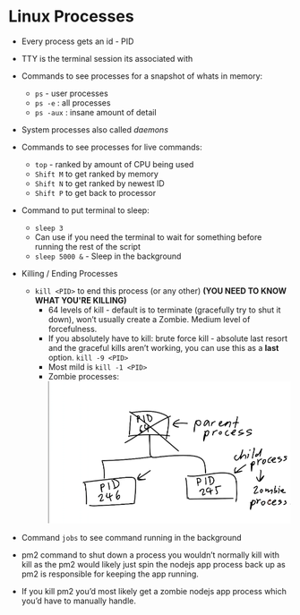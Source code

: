 # Linux Processes
- Every process gets an id - PID
- TTY is the terminal session its associated with
- Commands to see processes for a snapshot of whats in memory:
    - `ps` - user processes
    - `ps -e` : all processes
    - `ps -aux` : insane amount of detail

- System processes also called *daemons*
- Commands to see processes for live commands:
    - `top` - ranked by amount of CPU being used
    - `Shift M` to get ranked by memory
    - `Shift N` to get ranked by newest ID
    - `Shift P` to get back to processor

- Command to put terminal to sleep:
    - `sleep 3`
    - Can use if you need the terminal to wait for something before running the rest of the script
    - `sleep 5000 &` - Sleep in the background
- Killing / Ending Processes
  -  `kill <PID>` to end this process (or any other) **(YOU NEED TO KNOW WHAT YOU'RE KILLING)**
        - 64 levels of kill - default is to terminate (gracefully try to shut it down), won’t usually create a Zombie. Medium level of forcefulness.
        - If you absolutely have to kill: brute force kill - absolute last resort and the graceful kills aren’t working, you can use this as a **last** option. `kill -9 <PID>`
        - Most mild is `kill -1 <PID>`
        - Zombie processes:
![Alt text](<images/zombie processes.png>)

- Command `jobs` to see command running in the background

- pm2 command to shut down a process you wouldn’t normally kill with kill as the pm2 would likely just spin the nodejs app process back up as pm2 is responsible for keeping the app running.

- If you kill pm2 you’d most likely get a zombie nodejs app process which you’d have to manually handle.